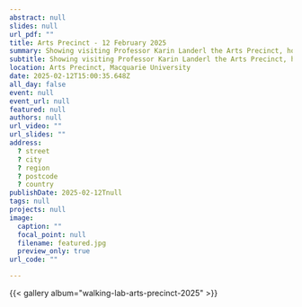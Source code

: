 ```yaml
---
abstract: null
slides: null
url_pdf: ""
title: Arts Precinct - 12 February 2025
summary: Showing visiting Professor Karin Landerl the Arts Precinct, home to Macquarie University's Faculty of Arts.
subtitle: Showing visiting Professor Karin Landerl the Arts Precinct, home to Macquarie University's Faculty of Arts.
location: Arts Precinct, Macquarie University
date: 2025-02-12T15:00:35.648Z
all_day: false
event: null
event_url: null
featured: null
authors: null
url_video: ""
url_slides: ""
address:
  ? street
  ? city
  ? region
  ? postcode
  ? country
publishDate: 2025-02-12Tnull
tags: null
projects: null
image:
  caption: ""
  focal_point: null
  filename: featured.jpg
  preview_only: true
url_code: ""

---
```


{{< gallery album="walking-lab-arts-precinct-2025" >}}
